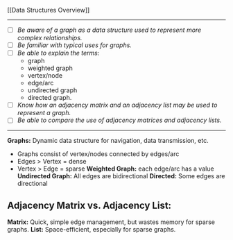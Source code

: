 [[Data Structures Overview]]

---
- [ ] *Be aware of a graph as a data structure used to represent more complex relationships.*
- [ ] *Be familiar with typical uses for graphs.*
- [ ] *Be able to explain the terms:*
	- graph
	- weighted graph
	- vertex/node
	- edge/arc
	- undirected graph
	- directed graph.
- [ ] *Know how an adjacency matrix and an adjacency list may be used to represent a graph.*
- [ ] *Be able to compare the use of adjacency matrices and adjacency lists.*
---
**Graphs:** Dynamic data structure for navigation, data transmission, etc.
- Graphs consist of vertex/nodes connected by edges/arc
- Edges > Vertex = dense
- Vertex > Edge = sparse
**Weighted Graph:** each edge/arc has a value
**Undirected Graph:** All edges are bidirectional
**Directed:** Some edges are directional
## **Adjacency Matrix vs. Adjacency List:**
**Matrix:** Quick, simple edge management, but wastes memory for sparse graphs.
**List:** Space-efficient, especially for sparse graphs.